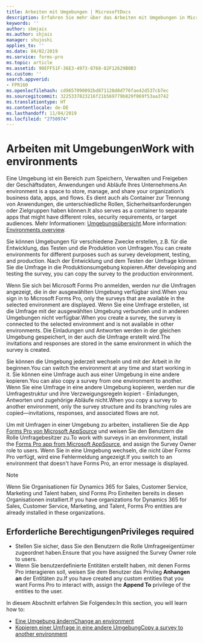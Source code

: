 ```yaml
---
title: Arbeiten mit Umgebungen | MicrosoftDocs
description: Erfahren Sie mehr über das Arbeiten mit Umgebungen in Microsoft Forms Pro.
keywords: ''
author: sbmjais
ms.author: shjais
manager: shujoshi
applies_to: ''
ms.date: 04/02/2019
ms.service: forms-pro
ms.topic: article
ms.assetid: 90EFF51F-36E3-4973-8768-82F12629B0B3
ms.custom: ''
search.appverid:
- FPR160
ms.openlocfilehash: cd9657090092bd871128d8d776fae42d537cb7ec
ms.sourcegitcommit: 3225337823216f21b569779b829f069f53aa3742
ms.translationtype: HT
ms.contentlocale: de-DE
ms.lasthandoff: 11/04/2019
ms.locfileid: "2750974"
---
```

# <a name="work-with-environments"></a><span data-ttu-id="d1b85-103">Arbeiten mit Umgebungen</span><span class="sxs-lookup"><span data-stu-id="d1b85-103">Work with environments</span></span>

<span data-ttu-id="d1b85-104">Eine Umgebung ist ein Bereich zum Speichern, Verwalten und Freigeben der Geschäftsdaten, Anwendungen und Abläufe Ihres Unternehmens.</span><span class="sxs-lookup"><span data-stu-id="d1b85-104">An environment is a space to store, manage, and share your organization’s business data, apps, and flows.</span></span> <span data-ttu-id="d1b85-105">Es dient auch als Container zur Trennung von Anwendungen, die unterschiedliche Rollen, Sicherheitsanforderungen oder Zielgruppen haben können.</span><span class="sxs-lookup"><span data-stu-id="d1b85-105">It also serves as a container to separate apps that might have different roles, security requirements, or target audiences.</span></span> <span data-ttu-id="d1b85-106">Mehr Informationen: [Umgebungsübersicht](https://docs.microsoft.com/power-platform/admin/environments-overview).</span><span class="sxs-lookup"><span data-stu-id="d1b85-106">More information: [Environments overview](https://docs.microsoft.com/power-platform/admin/environments-overview).</span></span>

<span data-ttu-id="d1b85-107">Sie können Umgebungen für verschiedene Zwecke erstellen, z.B. für die Entwicklung, das Testen und die Produktion von Umfragen.</span><span class="sxs-lookup"><span data-stu-id="d1b85-107">You can create environments for different purposes such as survey development, testing, and production.</span></span> <span data-ttu-id="d1b85-108">Nach der Entwicklung und dem Testen der Umfrage können Sie die Umfrage in die Produktionsumgebung kopieren.</span><span class="sxs-lookup"><span data-stu-id="d1b85-108">After developing and testing the survey, you can copy the survey to the production environment.</span></span>

<span data-ttu-id="d1b85-109">Wenn Sie sich bei Microsoft Forms Pro anmelden, werden nur die Umfragen angezeigt, die in der ausgewählten Umgebung verfügbar sind.</span><span class="sxs-lookup"><span data-stu-id="d1b85-109">When you sign in to Microsoft Forms Pro, only the surveys that are available in the selected environment are displayed.</span></span> <span data-ttu-id="d1b85-110">Wenn Sie eine Umfrage erstellen, ist die Umfrage mit der ausgewählten Umgebung verbunden und in anderen Umgebungen nicht verfügbar.</span><span class="sxs-lookup"><span data-stu-id="d1b85-110">When you create a survey, the survey is connected to the selected environment and is not available in other environments.</span></span> <span data-ttu-id="d1b85-111">Die Einladungen und Antworten werden in der gleichen Umgebung gespeichert, in der auch die Umfrage erstellt wird.</span><span class="sxs-lookup"><span data-stu-id="d1b85-111">The invitations and responses are stored in the same environment in which the survey is created.</span></span> 

<span data-ttu-id="d1b85-112">Sie können die Umgebung jederzeit wechseln und mit der Arbeit in ihr beginnen.</span><span class="sxs-lookup"><span data-stu-id="d1b85-112">You can switch the environment at any time and start working in it.</span></span> <span data-ttu-id="d1b85-113">Sie können eine Umfrage auch aus einer Umgebung in eine andere kopieren.</span><span class="sxs-lookup"><span data-stu-id="d1b85-113">You can also copy a survey from one environment to another.</span></span> <span data-ttu-id="d1b85-114">Wenn Sie eine Umfrage in eine andere Umgebung kopieren, werden nur die Umfragestruktur und ihre Verzweigungsregeln kopiert - Einladungen, Antworten und zugehörige Abläufe nicht.</span><span class="sxs-lookup"><span data-stu-id="d1b85-114">When you copy a survey to another environment, only the survey structure and its branching rules are copied—invitations, responses, and associated flows are not.</span></span>

<span data-ttu-id="d1b85-115">Um mit Umfragen in einer Umgebung zu arbeiten, installieren Sie die App [Forms Pro von Microsoft AppSource](https://appsource.microsoft.com/product/dynamics-365/mscrm.shimla?tab=Overview) und weisen Sie den Benutzern die Rolle Umfragebesitzer zu.</span><span class="sxs-lookup"><span data-stu-id="d1b85-115">To work with surveys in an environment, install the [Forms Pro app from Microsoft AppSource](https://appsource.microsoft.com/product/dynamics-365/mscrm.shimla?tab=Overview), and assign the Survey Owner role to users.</span></span> <span data-ttu-id="d1b85-116">Wenn Sie in eine Umgebung wechseln, die nicht über Forms Pro verfügt, wird eine Fehlermeldung angezeigt.</span><span class="sxs-lookup"><span data-stu-id="d1b85-116">If you switch to an environment that doesn't have Forms Pro, an error message is displayed.</span></span>

> [!NOTE]
> <span data-ttu-id="d1b85-117">Wenn Sie Organisationen für Dynamics 365 for Sales, Customer Service, Marketing und Talent haben, sind Forms Pro Einheiten bereits in diesen Organisationen installiert.</span><span class="sxs-lookup"><span data-stu-id="d1b85-117">If you have organizations for Dynamics 365 for Sales, Customer Service, Marketing, and Talent, Forms Pro entities are already installed in these organizations.</span></span>

## <a name="privileges-required"></a><span data-ttu-id="d1b85-118">Erforderliche Berechtigungen</span><span class="sxs-lookup"><span data-stu-id="d1b85-118">Privileges required</span></span>

- <span data-ttu-id="d1b85-119">Stellen Sie sicher, dass Sie den Benutzern die Rolle Umfrageeigentümer zugeordnet haben.</span><span class="sxs-lookup"><span data-stu-id="d1b85-119">Ensure that you have assigned the Survey Owner role to users.</span></span>
- <span data-ttu-id="d1b85-120">Wenn Sie benutzerdefinierte Entitäten erstellt haben, mit denen Forms Pro interagieren soll, weisen Sie dem Benutzer das Privileg **Anhangen an** der Entitäten zu.</span><span class="sxs-lookup"><span data-stu-id="d1b85-120">If you have created any custom entities that you want Forms Pro to interact with, assign the **Append To** privilege of the entities to the user.</span></span>

<span data-ttu-id="d1b85-121">In diesem Abschnitt erfahren Sie Folgendes:</span><span class="sxs-lookup"><span data-stu-id="d1b85-121">In this section, you will learn how to:</span></span>

- [<span data-ttu-id="d1b85-122">Eine Umgebung ändern</span><span class="sxs-lookup"><span data-stu-id="d1b85-122">Change an environment</span></span>](change-environment.md)
- [<span data-ttu-id="d1b85-123">Kopieren einer Umfrage in eine andere Umgebung</span><span class="sxs-lookup"><span data-stu-id="d1b85-123">Copy a survey to another environment</span></span>](copy-survey-environment.md)

